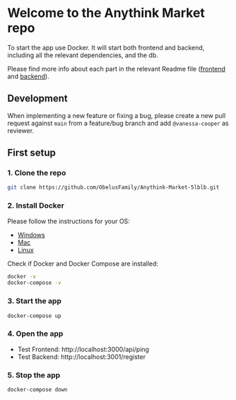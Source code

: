 # Welcome to the Anythink Market repo

To start the app use Docker. It will start both frontend and backend, including all the relevant dependencies, and the db.

Please find more info about each part in the relevant Readme file ([frontend](frontend/readme.md) and [backend](backend/README.md)).

## Development

When implementing a new feature or fixing a bug, please create a new pull request against `main` from a feature/bug branch and add `@vanessa-cooper` as reviewer.

## First setup

### 1. Clone the repo

```bash
git clone https://github.com/ObelusFamily/Anythink-Market-5lblb.git
```

### 2. Install Docker

Please follow the instructions for your OS:

- [Windows](https://docs.docker.com/docker-for-windows/install/)
- [Mac](https://docs.docker.com/docker-for-mac/install/)
- [Linux](https://docs.docker.com/engine/install/)

Check if Docker and Docker Compose are installed:

```bash
docker -v
docker-compose -v
```

### 3. Start the app

```bash
docker-compose up
```

### 4. Open the app

- Test Frontend: http://localhost:3000/api/ping
- Test Backend: http://localhost:3001/register

### 5. Stop the app

```bash
docker-compose down
```
